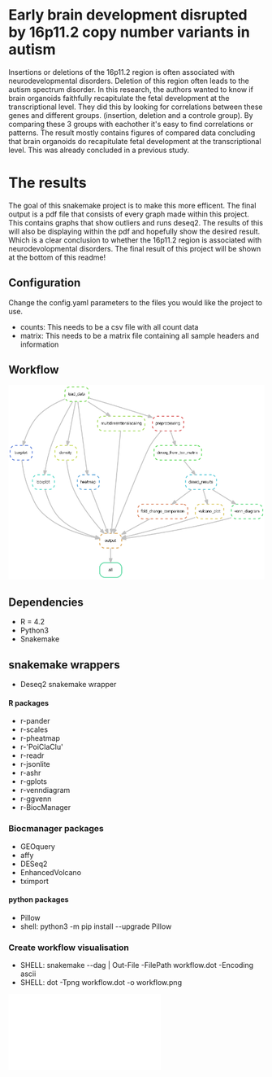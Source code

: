 # Early brain development disrupted by 16p11.2 copy number variants in autism
Insertions or deletions of the 16p11.2 region is often associated with neurodevelopmental disorders. Deletion of this region often leads to the autism spectrum disorder. In this research, the authors wanted to know if brain organoids faithfully recapitulate the fetal development at the transcriptional level. They did this by looking for correlations between these genes and different groups. (insertion, deletion and a controle group). By comparing these 3 groups with eachother it's easy to find correlations or patterns. The result mostly contains figures of compared data concluding that brain organoids do recapitulate fetal development at the transcriptional level. This was already concluded in a previous study.

# The results
The goal of this snakemake project is to make this more efficent. The final output is a pdf file that consists of every graph made within this project.
This contains graphs that show outliers and runs deseq2. The results of this will also be displaying within the pdf and hopefully show the desired result. Which is
a clear conclusion to whether the 16p11.2 region is associated with neurodevolopmental disorders.
The final result of this project will be shown at the bottom of this readme!

## Configuration
Change the config.yaml parameters to the files you would like the project to use.
- counts: This needs to be a csv file with all count data
- matrix:  This needs to be a matrix file containing all sample headers and information

## Workflow
![img](workflow/workflow.png)

## Dependencies
- R = 4.2
- Python3
- Snakemake

## snakemake wrappers
- Deseq2 snakemake wrapper

#### R packages
- r-pander
- r-scales
- r-pheatmap
- r-'PoiClaClu'
- r-readr
- r-jsonlite
- r-ashr
- r-gplots
- r-venndiagram
- r-ggvenn
- r-BiocManager

### Biocmanager packages
- GEOquery
- affy
- DESeq2
- EnhancedVolcano
- tximport

#### python packages
- Pillow
- shell: python3 -m pip install --upgrade Pillow


### Create workflow visualisation
- SHELL: snakemake --dag | Out-File -FilePath workflow.dot -Encoding ascii
- SHELL: dot -Tpng workflow.dot -o workflow.png

![Final PDF result file](output.pdf)